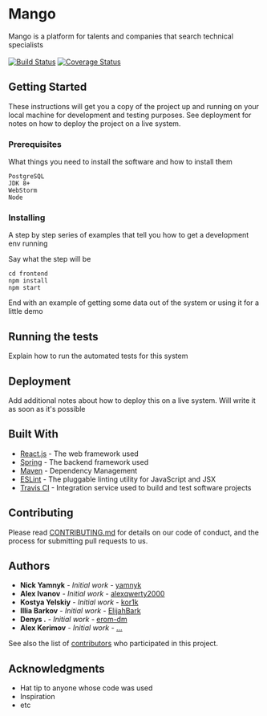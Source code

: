 # Mango

Mango is a platform for talents and companies that search technical specialists <br/>
<br/>
[![Build Status](https://travis-ci.org/kor1k/final_project_group2.svg?branch=master)](https://travis-ci.org/kor1k/final_project_group2)
[![Coverage Status](https://coveralls.io/repos/github/kor1k/final_project_group2/badge.svg?branch=master)](https://coveralls.io/github/kor1k/final_project_group2?branch=master)

## Getting Started

These instructions will get you a copy of the project up and running on your local machine for development and testing purposes. See deployment for notes on how to deploy the project on a live system.

### Prerequisites

What things you need to install the software and how to install them

```
PostgreSQL
JDK 8+
WebStorm
Node
```

### Installing

A step by step series of examples that tell you how to get a development env running

Say what the step will be

```
cd frontend
npm install
npm start
```

End with an example of getting some data out of the system or using it for a little demo

## Running the tests

Explain how to run the automated tests for this system

## Deployment

Add additional notes about how to deploy this on a live system. Will write it as soon as it's possible

## Built With

* [React.js](https://reactjs.org/) - The web framework used
* [Spring](https://spring.io/) - The backend framework used
* [Maven](https://maven.apache.org/) - Dependency Management
* [ESLint](https://eslint.org/) - The pluggable linting utility for JavaScript and JSX
* [Travis CI](https://travis-ci.com/) - Integration service used to build and test software projects

## Contributing

Please read [CONTRIBUTING.md](https://gist.github.com/PurpleBooth/b24679402957c63ec426) for details on our code of conduct, and the process for submitting pull requests to us.

## Authors

* **Nick Yamnyk** - *Initial work* - [yamnyk](https://github.com/yamnyk)
* **Alex Ivanov** - *Initial work* - [alexqwerty2000](https://github.com/alexqwerty2000)
* **Kostya Yelskiy** - *Initial work* - [kor1k](https://github.com/kor1k)
* **Illia Barkov** - *Initial work* - [ElijahBark](https://github.com/ElijahBark)
* **Denys .** - *Initial work* - [erom-dm](https://github.com/erom-dm)
* **Alex Kerimov** - *Initial work* - [...](https://github.com/)

See also the list of [contributors](https://github.com/your/project/contributors) who participated in this project.

## Acknowledgments

* Hat tip to anyone whose code was used
* Inspiration
* etc

